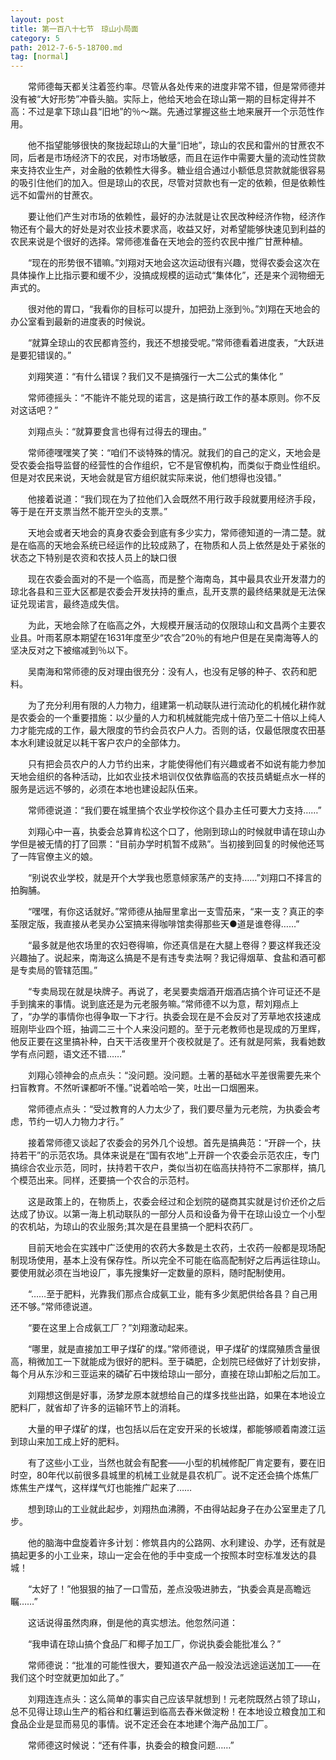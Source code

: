 ```yaml
---
layout: post
title: 第一百八十七节　琼山小局面
category: 5
path: 2012-7-6-5-18700.md
tag: [normal]
---
```


　　常师德每天都关注着签约率。尽管从各处传来的进度非常不错，但是常师德并没有被“大好形势”冲昏头脑。实际上，他给天地会在琼山第一期的目标定得并不高：不过是拿下琼山县“旧地”的％～踹。先通过掌握这些土地来展开一个示范性作用。

　　他不指望能够很快的聚拢起琼山的大量“旧地”，琼山的农民和雷州的甘蔗农不同，后者是市场经济下的农民，对市场敏感，而且在运作中需要大量的流动性贷款来支持农业生产，对金融的依赖性大得多。糖业组合通过小额低息贷款就能很容易的吸引住他们的加入。但是琼山的农民，尽管对贷款也有一定的依赖，但是依赖性远不如雷州的甘蔗农。

　　要让他们产生对市场的依赖性，最好的办法就是让农民改种经济作物，经济作物还有个最大的好处是对农业技术要求高，收益又好，对希望能够快速见到利益的农民来说是个很好的选择。常师德准备在天地会的签约农民中推广甘蔗种植。

　　“现在的形势很不错嘛。”刘翔对天地会这次运动很有兴趣，觉得农委会这次在具体操作上比指示要和缓不少，没搞成规模的运动式“集体化”，还是来个润物细无声式的。

　　很对他的胃口，“我看你的目标可以提升，加把劲上涨到％。”刘翔在天地会的办公室看到最新的进度表的时候说。

　　“就算全琼山的农民都肯签约，我还不想接受呢。”常师德看着进度表，“大跃进是要犯错误的。”

　　刘翔笑道：“有什么错误？我们又不是搞强行一大二公式的集体化 ”

　　常师德摇头：“不能许不能兑现的诺言，这是搞行政工作的基本原则。你不反对这话吧？”

　　刘翔点头：“就算要食言也得有过得去的理由。”

　　常师德嘿嘿笑了笑：“咱们不谈特殊的情况。就我们的自己的定义，天地会是受农委会指导监督的经营性的合作组织，它不是官僚机构，而类似于商业性组织。但是对农民来说，天地会就是官方组织就实际来说，他们想得也没错。”

　　他接着说道：“我们现在为了拉他们入会既然不用行政手段就要用经济手段，等于是在开支票当然不能开空头的支票。”

　　天地会或者天地会的真身农委会到底有多少实力，常师德知道的一清二楚。就是在临高的天地会系统已经运作的比较成熟了，在物质和人员上依然是处于紧张的状态之下特别是农资和农技人员上的缺口很

　　现在农委会面对的不是一个临高，而是整个海南岛，其中最具农业开发潜力的琼北各县和三亚大区都是农委会开发扶持的重点，乱开支票的最终结果就是无法保证兑现诺言，最终造成失信。

　　为此，天地会除了在临高之外，大规模开展活动的仅限琼山和文昌两个主要农业县。叶雨茗原本期望在1631年度至少“农合”20％的有地户但是在吴南海等人的坚决反对之下被缩减到％以下。

　　吴南海和常师德的反对理由很充分：没有人，也没有足够的种子、农药和肥料。

　　为了充分利用有限的人力物力，组建第一机动联队进行流动化的机械化耕作就是农委会的一个重要措施：以少量的人力和机械就能完成十倍乃至二十倍以上纯人力才能完成的工作，最大限度的节约会员农户人力。否则的话，仅最低限度农田基本水利建设就足以耗干客户农户的全部体力。

　　只有把会员农户的人力节约出来，才能使得他们有兴趣或者不如说有能力参加天地会组织的各种活动，比如农业技术培训仅仅依靠临高的农技员蜻蜓点水一样的服务是远远不够的，必须在本地也建设起队伍来。

　　常师德说道：“我们要在城里搞个农业学校你这个县办主任可要大力支持……”

　　刘翔心中一喜，执委会总算肯松这个口了，他刚到琼山的时候就申请在琼山办学但是被无情的打了回票：“目前办学时机暂不成熟”。当初接到回复的时候他还骂了一阵官僚主义的娘。

　　“别说农业学校，就是开个大学我也愿意倾家荡产的支持……”刘翔口不择言的拍胸脯。

　　“嘿嘿，有你这话就好。”常师德从抽屉里拿出一支雪茄来，“来一支？真正的李荃限定版，我直接从老吴办公室搞来得咖啡馆卖得那些天●道是谁卷得……”

　　“最多就是他农场里的农妇卷得嘛，你还真信是在大腿上卷得？要这样我还没兴趣抽了。说起来，南海这么搞是不是有违专卖法啊？我记得烟草、食盐和酒可都是专卖局的管辖范围。”

　　“专卖局现在就是块牌子。再说了，老吴要卖烟酒开烟酒店搞个许可证还不是手到擒来的事情。说到底还是为元老服务嘛。”常师德不以为意，帮刘翔点上了，“办学的事情你也得争取一下才行。执委会现在是不会反对了芳草地农技速成班刚毕业四个班，抽调二三十个人来没问题的。至于元老教师也是现成的万里辉，他反正要在这里搞补种，白天干活夜里开个夜校就是了。还有就是阿紫，我看她数学有点问题，语文还不错……”

　　刘翔心领神会的点点头：“没问题。没问题。土著的基础水平差很需要先来个扫盲教育。不然听课都听不懂。”说着哈哈一笑，吐出一口烟圈来。

　　常师德点点头：“受过教育的人力太少了，我们要尽量为元老院，为执委会考虑，节约一切人力物力才行。”

　　接着常师德又谈起了农委会的另外几个设想。首先是搞典范：“开辟一个，扶持若干”的示范农场。具体来说是在“国有农地”上开辟一个农委会示范农庄，专门搞综合农业示范，同时，扶持若干农户，类似当初在临高扶持符不二家那样，搞几个模范出来。同样，还要搞一个农合的示范村。

　　这是政策上的，在物质上，农委会经过和企划院的磋商其实就是讨价还价之后达成了协议。以第一海上机动联队的一部分人员和设备为骨干在琼山设立一个小型的农机站，为琼山的农业服务;其次是在县里搞一个肥料农药厂。

　　目前天地会在实践中广泛使用的农药大多数是土农药，土农药一般都是现场配制现场使用，基本上没有保存性。所以完全不可能在临高配制好之后再运往琼山。要使用就必须在当地设厂，事先搜集好一定数量的原料，随时配制使用。

　　“……至于肥料，光靠我们那点合成氨工业，能有多少氮肥供给各县？自己用还不够。”常师德说道。

　　“要在这里上合成氨工厂？”刘翔激动起来。

　　“哪里，就是直接加工甲子煤矿的煤。”常师德说，甲子煤矿的煤腐殖质含量很高，稍微加工一下就能成为很好的肥料。至于磷肥，企划院已经做好了计划安排，每个月从东沙和三亚运来的磷矿石中拨给琼山一部分，直接在琼山卸船之后加工。

　　刘翔想这倒是好事，汤梦龙原本就想给自己的煤多找些出路，如果在本地设立肥料厂，就省却了许多的运输环节上的消耗。

　　大量的甲子煤矿的煤，也包括以后在定安开采的长坡煤，都能够顺着南渡江运到琼山来加工成上好的肥料。

　　有了这些小工业，当然也就会有配套――小型的机械修配厂肯定要有，要在旧时空，80年代以前很多县城里的机械工业就是县农机厂。说不定还会搞个炼焦厂炼焦生产煤气，这样煤气灯也能推广起来了……

　　想到琼山的工业就此起步，刘翔热血沸腾，不由得站起身子在办公室里走了几步。

　　他的脑海中盘旋着许多计划：修筑县内的公路网、水利建设、办学，还有就是搞起更多的小工业来，琼山一定会在他的手中变成一个按照本时空标准发达的县城！

　　“太好了！”他狠狠的抽了一口雪茄，差点没吸进肺去，“执委会真是高瞻远瞩……”

　　这话说得虽然肉麻，倒是他的真实想法。他忽然问道：

　　“我申请在琼山搞个食品厂和椰子加工厂，你说执委会能批准么？”

　　常师德说：“批准的可能性很大，要知道农产品一般没法远途运送加工――在我们这个时空就更加如此了。”

　　刘翔连连点头：这么简单的事实自己应该早就想到！元老院既然占领了琼山，总不见得让琼山生产的稻谷和红薯运到临高去舂米做淀粉！在本地设立粮食加工和食品企业是显而易见的事情。说不定还会在本地建个海产品加工厂。

　　常师德这时候说：“还有件事，执委会的粮食问题……”